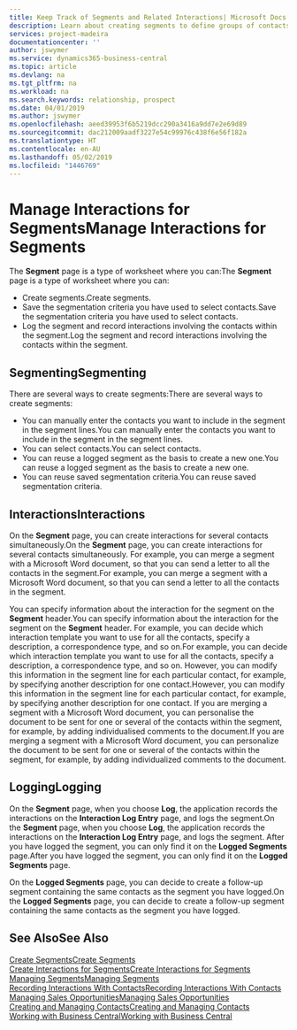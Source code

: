 ```yaml
---
title: Keep Track of Segments and Related Interactions| Microsoft Docs
description: Learn about creating segments to define groups of contacts and specifying interactions for segments.
services: project-madeira
documentationcenter: ''
author: jswymer
ms.service: dynamics365-business-central
ms.topic: article
ms.devlang: na
ms.tgt_pltfrm: na
ms.workload: na
ms.search.keywords: relationship, prospect
ms.date: 04/01/2019
ms.author: jswymer
ms.openlocfilehash: aeed39953f6b5219dcc290a3416a9dd7e2e69d89
ms.sourcegitcommit: dac212009aadf3227e54c99976c438f6e56f182a
ms.translationtype: HT
ms.contentlocale: en-AU
ms.lasthandoff: 05/02/2019
ms.locfileid: "1446769"
---
```

# <a name="manage-interactions-for-segments"></a><span data-ttu-id="d33cb-103">Manage Interactions for Segments</span><span class="sxs-lookup"><span data-stu-id="d33cb-103">Manage Interactions for Segments</span></span>
<span data-ttu-id="d33cb-104">The **Segment** page is a type of worksheet where you can:</span><span class="sxs-lookup"><span data-stu-id="d33cb-104">The **Segment** page is a type of worksheet where you can:</span></span>

* <span data-ttu-id="d33cb-105">Create segments.</span><span class="sxs-lookup"><span data-stu-id="d33cb-105">Create segments.</span></span>
* <span data-ttu-id="d33cb-106">Save the segmentation criteria you have used to select contacts.</span><span class="sxs-lookup"><span data-stu-id="d33cb-106">Save the segmentation criteria you have used to select contacts.</span></span>
* <span data-ttu-id="d33cb-107">Log the segment and record interactions involving the contacts within the segment.</span><span class="sxs-lookup"><span data-stu-id="d33cb-107">Log the segment and record interactions involving the contacts within the segment.</span></span>

## <a name="segmenting"></a><span data-ttu-id="d33cb-108">Segmenting</span><span class="sxs-lookup"><span data-stu-id="d33cb-108">Segmenting</span></span>
<span data-ttu-id="d33cb-109">There are several ways to create segments:</span><span class="sxs-lookup"><span data-stu-id="d33cb-109">There are several ways to create segments:</span></span>

* <span data-ttu-id="d33cb-110">You can manually enter the contacts you want to include in the segment in the segment lines.</span><span class="sxs-lookup"><span data-stu-id="d33cb-110">You can manually enter the contacts you want to include in the segment in the segment lines.</span></span>
* <span data-ttu-id="d33cb-111">You can select contacts.</span><span class="sxs-lookup"><span data-stu-id="d33cb-111">You can select contacts.</span></span>
* <span data-ttu-id="d33cb-112">You can reuse a logged segment as the basis to create a new one.</span><span class="sxs-lookup"><span data-stu-id="d33cb-112">You can reuse a logged segment as the basis to create a new one.</span></span>
* <span data-ttu-id="d33cb-113">You can reuse saved segmentation criteria.</span><span class="sxs-lookup"><span data-stu-id="d33cb-113">You can reuse saved segmentation criteria.</span></span>

## <a name="interactions"></a><span data-ttu-id="d33cb-114">Interactions</span><span class="sxs-lookup"><span data-stu-id="d33cb-114">Interactions</span></span>
<span data-ttu-id="d33cb-115">On the **Segment** page, you can create interactions for several contacts simultaneously.</span><span class="sxs-lookup"><span data-stu-id="d33cb-115">On the **Segment** page, you can create interactions for several contacts simultaneously.</span></span> <span data-ttu-id="d33cb-116">For example, you can merge a segment with a Microsoft Word document, so that you can send a letter to all the contacts in the segment.</span><span class="sxs-lookup"><span data-stu-id="d33cb-116">For example, you can merge a segment with a Microsoft Word document, so that you can send a letter to all the contacts in the segment.</span></span>

<span data-ttu-id="d33cb-117">You can specify information about the interaction for the segment on the **Segment** header.</span><span class="sxs-lookup"><span data-stu-id="d33cb-117">You can specify information about the interaction for the segment on the **Segment** header.</span></span> <span data-ttu-id="d33cb-118">For example, you can decide which interaction template you want to use for all the contacts, specify a description, a correspondence type, and so on.</span><span class="sxs-lookup"><span data-stu-id="d33cb-118">For example, you can decide which interaction template you want to use for all the contacts, specify a description, a correspondence type, and so on.</span></span> <span data-ttu-id="d33cb-119">However, you can modify this information in the segment line for each particular contact, for example, by specifying another description for one contact.</span><span class="sxs-lookup"><span data-stu-id="d33cb-119">However, you can modify this information in the segment line for each particular contact, for example, by specifying another description for one contact.</span></span> <span data-ttu-id="d33cb-120">If you are merging a segment with a Microsoft Word document, you can personalise the document to be sent for one or several of the contacts within the segment, for example, by adding individualised comments to the document.</span><span class="sxs-lookup"><span data-stu-id="d33cb-120">If you are merging a segment with a Microsoft Word document, you can personalize the document to be sent for one or several of the contacts within the segment, for example, by adding individualized comments to the document.</span></span>

## <a name="logging"></a><span data-ttu-id="d33cb-121">Logging</span><span class="sxs-lookup"><span data-stu-id="d33cb-121">Logging</span></span>
<span data-ttu-id="d33cb-122">On the **Segment** page, when you choose **Log**, the application records the interactions on the **Interaction Log Entry** page, and logs the segment.</span><span class="sxs-lookup"><span data-stu-id="d33cb-122">On the **Segment** page, when you choose **Log**, the application records the interactions on the **Interaction Log Entry** page, and logs the segment.</span></span> <span data-ttu-id="d33cb-123">After you have logged the segment, you can only find it on the **Logged Segments** page.</span><span class="sxs-lookup"><span data-stu-id="d33cb-123">After you have logged the segment, you can only find it on the **Logged Segments** page.</span></span>

<span data-ttu-id="d33cb-124">On the **Logged Segments** page, you can decide to create a follow-up segment containing the same contacts as the segment you have logged.</span><span class="sxs-lookup"><span data-stu-id="d33cb-124">On the **Logged Segments** page, you can decide to create a follow-up segment containing the same contacts as the segment you have logged.</span></span>

## <a name="see-also"></a><span data-ttu-id="d33cb-125">See Also</span><span class="sxs-lookup"><span data-stu-id="d33cb-125">See Also</span></span>
[<span data-ttu-id="d33cb-126">Create Segments</span><span class="sxs-lookup"><span data-stu-id="d33cb-126">Create Segments</span></span>](marketing-how-create-segment.md)  
[<span data-ttu-id="d33cb-127">Create Interactions for Segments</span><span class="sxs-lookup"><span data-stu-id="d33cb-127">Create Interactions for Segments</span></span>](marketing-how-create-interactions.md)  
[<span data-ttu-id="d33cb-128">Managing Segments</span><span class="sxs-lookup"><span data-stu-id="d33cb-128">Managing Segments</span></span>](marketing-segments.md)  
[<span data-ttu-id="d33cb-129">Recording Interactions With Contacts</span><span class="sxs-lookup"><span data-stu-id="d33cb-129">Recording Interactions With Contacts</span></span>](marketing-interactions.md)  
[<span data-ttu-id="d33cb-130">Managing Sales Opportunities</span><span class="sxs-lookup"><span data-stu-id="d33cb-130">Managing Sales Opportunities</span></span>](marketing-manage-sales-opportunities.md)  
[<span data-ttu-id="d33cb-131">Creating and Managing Contacts</span><span class="sxs-lookup"><span data-stu-id="d33cb-131">Creating and Managing Contacts</span></span>](marketing-contacts.md)  
[<span data-ttu-id="d33cb-132">Working with Business Central</span><span class="sxs-lookup"><span data-stu-id="d33cb-132">Working with Business Central</span></span>](ui-work-product.md)
